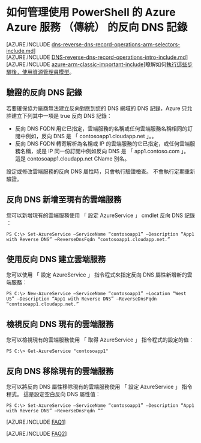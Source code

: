 <properties
   pageTitle="管理反向 DNS 記錄，您使用 PowerShell 的 Azure （傳統） 服務 |Microsoft Azure"
   description="如何管理反向 DNS 記錄或在傳統的部署模型中使用 PowerShell 的 Azure 服務的 PTR 記錄。 "
   services="DNS"
   documentationCenter="na"
   authors="s-malone"
   manager="carmonm"
   editor=""
   tags="azure-service-management"
/>
<tags
   ms.service="DNS"
   ms.devlang="na"
   ms.topic="article"
   ms.tgt_pltfrm="na"
   ms.workload="infrastructure-services"
   ms.date="10/28/2016"
   ms.author="smalone" />

# <a name="how-to-manage-reverse-dns-records-for-your-azure-services-classic-using-azure-powershell"></a>如何管理使用 PowerShell 的 Azure Azure 服務 （傳統） 的反向 DNS 記錄

[AZURE.INCLUDE [dns-reverse-dns-record-operations-arm-selectors-include.md](../../includes/dns-reverse-dns-record-operations-arm-selectors-include.md)]
<BR>
[AZURE.INCLUDE [DNS-reverse-dns-record-operations-intro-include.md](../../includes/dns-reverse-dns-record-operations-intro-include.md)]
<BR>
[AZURE.INCLUDE [azure-arm-classic-important-include](../../includes/learn-about-deployment-models-classic-include.md)]瞭解如何[執行這些步驟後，使用資源管理員模型](dns-reverse-dns-record-operations-ps.md)。

## <a name="validation-of-reverse-dns-records"></a>驗證的反向 DNS 記錄
若要確保協力廠商無法建立反向對應到您的 DNS 網域的 DNS 記錄，Azure 只允許建立下列其中一項是 true 反向 DNS 記錄︰

- 反向 DNS FQDN 用它已指定，雲端服務的名稱或任何雲端服務名稱相同的訂閱中例如，反向 DNS 是 「 contosoapp1.cloudapp.net 」。。
- 反向 DNS FQDN 轉寄解析為名稱或 IP 的雲端服務的它已指定，或任何雲端服務名稱，或是 IP 同一份訂閱中例如反向 DNS 是 「 app1.contoso.com 」。 這是 contosoapp1.cloudapp.net CName 別名。

設定或修改雲端服務的反向 DNS 屬性時，只會執行驗證檢查。 不會執行定期重新驗證。

## <a name="add-reverse-dns-to-existing-cloud-services"></a>反向 DNS 新增至現有的雲端服務
您可以新增現有的雲端服務使用 「 設定 AzureService 」 cmdlet 反向 DNS 記錄︰

    PS C:\> Set-AzureService –ServiceName “contosoapp1” –Description “App1 with Reverse DNS” –ReverseDnsFqdn “contosoapp1.cloudapp.net.”

## <a name="create-a-cloud-service-with-reverse-dns"></a>使用反向 DNS 建立雲端服務
您可以使用 「 設定 AzureService 」 指令程式來指定反向 DNS 屬性新增新的雲端服務︰

    PS C:\> New-AzureService –ServiceName “contosoapp1” –Location “West US” –Description “App1 with Reverse DNS” –ReverseDnsFqdn “contosoapp1.cloudapp.net.”

## <a name="view-reverse-dns-for-existing-cloud-services"></a>檢視反向 DNS 現有的雲端服務
您可以檢視現有的雲端服務使用 「 取得 AzureService 」 指令程式的設定的值︰

    PS C:\> Get-AzureService "contosoapp1"

## <a name="remove-reverse-dns-from-existing-cloud-services"></a>反向 DNS 移除現有的雲端服務
您可以將反向 DNS 屬性移除現有的雲端服務使用 「 設定 AzureService 」 指令程式。 這是設定空白反向 DNS 屬性值︰

    PS C:\> Set-AzureService –ServiceName “contosoapp1” –Description “App1 with Reverse DNS” –ReverseDnsFqdn “”

[AZURE.INCLUDE [FAQ1](../../includes/dns-reverse-dns-record-operations-faq-host-own-arpa-zone-include.md)]

[AZURE.INCLUDE [FAQ2](../../includes/dns-reverse-dns-record-operations-faq-asm-include.md)]
